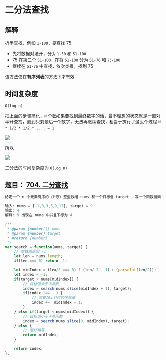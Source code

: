 # 二分法查找

## 解释

折半查找，例如 `1-100`，要查找 75 
* 先将数据对法开，分为 `1-50` 和 `51-100`
* 75 在第二个 `51-100`，在将 `51-100` 分为 `51-76` 和 `76-100`
* 继续在 `51-76` 中查找，依次类推，找到 75

该方法仅在**有序列表**的方法下才有效

## 时间复杂度

`O(log n)`

把上面的步骤简化，`N` 个数如果要找到最终数字的话，最不理想的状态就是一直对半开查找，直到只剩最后一个数字，无法再继续查找，相当于执行了这么个过程 `N * 1/2 * 1/2 * .... = 1`，

![](https://user-gold-cdn.xitu.io/2020/4/14/171763ea512b9417?w=190&h=58&f=png&s=2462)

所以

![](https://user-gold-cdn.xitu.io/2020/4/14/171764152489a41e?w=142&h=43&f=png&s=2268)

二分法的时间复杂度为 `O(log n)`

## 题目： [704. 二分查找](https://leetcode-cn.com/problems/binary-search/)

```js
给定一个 n 个元素有序的（升序）整型数组 nums 和一个目标值 target ，写一个函数搜索 nums 中的 target，如果目标值存在返回下标，否则返回 -1。

输入: nums = [-1,0,3,5,9,12], target = 9
输出: 4
解释: 9 出现在 nums 中并且下标为 4

/**
 * @param {number[]} nums
 * @param {number} target
 * @return {number}
 */
var search = function(nums, target) {
    // 空数组返回 -1
    let len = nums.length;
    if(len === 0) return -1;

    let midIndex = (len/2 === 0) ? (len/ 2 - 1) : (parseInt(len/2));
    let index = -1;
    if(target > nums[midIndex]) {
        // 目标值大于中间数
        index = search(nums.slice(midIndex + 1), target);
        if(index !== -1) {
            // 需要加上对应的坐标值
            index +=  midIndex + 1;
        }
    } else if(target < nums[midIndex]) {
        // 目标值小于于中间数
        index = search(nums.slice(0, midIndex), target);
    } else {
        // 刚好相等
        return midIndex;
    }

    return index;
};
```